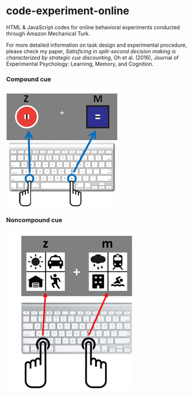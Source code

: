 # code-experiment-online
HTML &amp; JavaScript codes for online behavioral experiments conducted through Amazon Mechanical Turk.


For more detailed information on task design and experimental procedure, please check my paper, *Satisficing in split-second decision making is characterized by strategic cue discounting*, Oh et al. (2016), Journal of Experimental Psychology: Learning, Memory, and Cognition. 

### Compound cue 
![alt text](https://github.com/hanna5descher/code-experiment-online/blob/master/CompoundCues/task/example_keyboard.png "compound cues")

### Noncompound cue 
![alt text](https://github.com/hanna5descher/code-experiment-online/blob/master/NoncompoundCues/task/instructions_keyboard.png "noncompound cues")
